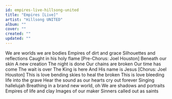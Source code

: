 ```yaml
---
id: empires-live-hillsong-united
title: "Empires [Live]"
artist: "Hillsong UNITED"
album: ""
cover: ""
created: ""
updated: ""
---
```


We are worlds we are bodies
Empires of dirt and grace
Silhouettes and reflections
Caught in his holy flame
[Pre-Chorus: Joel Houston]
Beneath our skin
A new creation
The night is done
Our chains are broken
Our time has come
The wait is over
The King is here
And His name is Jesus
[Chorus: Joel Houston]
This is love bending skies to heal the broken
This is love bleeding life into the grave
Hear the sound as our hearts cry out forever
Singing hallelujah
Breathing in a brand new world, oh
We are shadows and portraits
Empires of life and clay
Images of our maker
Sinners called out as saints